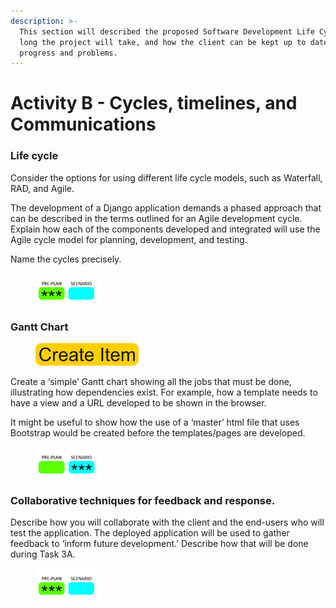 ```yaml
---
description: >-
  This section will described the proposed Software Development Life Cycle, how
  long the project will take, and how the client can be kept up to date on
  progress and problems.
---
```


# Activity B - Cycles, timelines, and Communications

### Life cycle

Consider the options for using different life cycle models, such as Waterfall, RAD, and Agile.&#x20;

The development of a Django application demands a phased approach that can be described in the terms outlined for an Agile development cycle. Explain how each of the components developed and integrated will use the Agile cycle model for planning, development, and testing.

Name the cycles precisely.

<div align="left">

<figure><img src=".gitbook/assets/image (165).png" alt=""><figcaption></figcaption></figure>

</div>

### Gantt Chart

<div align="left">

<figure><img src=".gitbook/assets/image (166).png" alt=""><figcaption></figcaption></figure>

</div>

Create a ‘simple’ Gantt chart showing all the jobs that must be done, illustrating how dependencies exist. For example, how a template needs to have a view and a URL developed to be shown in the browser.

It might be useful to show how the use of a ‘master’ html file that uses Bootstrap would be created before the templates/pages are developed.

<div align="left">

<figure><img src=".gitbook/assets/image (167).png" alt=""><figcaption></figcaption></figure>

</div>

### Collaborative techniques for feedback and response.

Describe how you will collaborate with the client and the end-users who will test the application. The deployed application will be used to gather feedback to ‘inform future development.’ Describe how that will be done during Task 3A.

<div align="left">

<figure><img src=".gitbook/assets/image (168).png" alt=""><figcaption></figcaption></figure>

</div>
